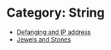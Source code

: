 # Category: String

* [Defanging and IP address](./docs/1108-Defanging-IP-Address.md)
* [Jewels and Stones](./docs/771-Jewels-Stones.md)
